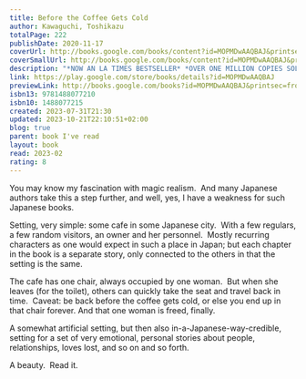 ```yaml
---  
title: Before the Coffee Gets Cold  
author: Kawaguchi, Toshikazu  
totalPage: 222  
publishDate: 2020-11-17  
coverUrl: http://books.google.com/books/content?id=MOPMDwAAQBAJ&printsec=frontcover&img=1&zoom=1&edge=curl&source=gbs_api  
coverSmallUrl: http://books.google.com/books/content?id=MOPMDwAAQBAJ&printsec=frontcover&img=1&zoom=5&edge=curl&source=gbs_api  
description: "*NOW AN LA TIMES BESTSELLER* *OVER ONE MILLION COPIES SOLD* *AN INTERNATIONAL BESTSELLER* If you could go back in time, who would you want to meet? In a small back alley of Tokyo, there is a café that has been serving carefully brewed coffee for more than one hundred years. Local legend says that this shop offers something else besides coffee—the chance to travel back in time. Over the course of one summer, four customers visit the café in the hopes of making that journey. But time travel isn’t so simple, and there are rules that must be followed. Most important, the trip can last only as long as it takes for the coffee to get cold. Heartwarming, wistful, mysterious and delightfully quirky, Toshikazu Kawaguchi’s internationally bestselling novel explores the age-old question: What would you change if you could travel back in time? Meet more wonderful characters in the sequel to Before the Coffee Gets Cold, Tales from the Café, and the third book in the series, Before Your Memory Fades, releasing November 15, 2022!"  
link: https://play.google.com/store/books/details?id=MOPMDwAAQBAJ  
previewLink: http://books.google.com/books?id=MOPMDwAAQBAJ&printsec=frontcover&dq=Toshikazu+Kawaguchi,+Before+the+coffee+gets+cold&hl=&as_pt=BOOKS&cd=1&source=gbs_api  
isbn13: 9781488077210  
isbn10: 1488077215  
created: 2023-07-31T21:30  
updated: 2023-10-21T22:10:51+02:00  
blog: true  
parent: book I've read  
layout: book  
read: 2023-02  
rating: 8  
---  
```

  
You may know my fascination with magic realism.  And many Japanese authors take this a step further, and well, yes, I have a weakness for such Japanese books.  
  
Setting, very simple: some cafe in some Japanese city.  With a few regulars, a few random visitors, an owner and her personnel.  Mostly recurring characters as one would expect in such a place in Japan; but each chapter in the book is a separate story, only connected to the others in that the setting is the same.  
  
The cafe has one chair, always occupied by one woman.  But when she leaves (for the toilet), others can quickly take the seat and travel back in time.  Caveat: be back before the coffee gets cold, or else you end up in that chair forever.  And that one woman is freed, finally.  
  
A somewhat artificial setting, but then also in-a-Japanese-way-credible, setting for a set of very emotional, personal stories about people, relationships, loves lost, and so on and so forth.  
  
A beauty.  Read it.